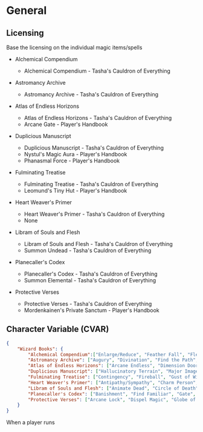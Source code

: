 # General
## Licensing
Base the licensing on the individual magic items/spells

- Alchemical Compendium
    - Alchemical Compendium - Tasha's Cauldron of Everything

- Astromancy Archive
    - Astromancy Archive - Tasha's Cauldron of Everything

- Atlas of Endless Horizons
    - Atlas of Endless Horizons - Tasha's Cauldron of Everything
    - Arcane Gate - Player's Handbook

- Duplicious Manuscript
    - Duplicious Manuscript - Tasha's Cauldron of Everything
    - Nystul's Magic Aura - Player's Handbook
    - Phanasmal Force - Player's Handbook

- Fulminating Treatise
    - Fulminating Treatise - Tasha's Cauldron of Everything
    - Leomund's Tiny Hut - Player's Handbook

- Heart Weaver's Primer
    - Heart Weaver's Primer - Tasha's Cauldron of Everything
    - None

- Libram of Souls and Flesh
    - Libram of Souls and Flesh - Tasha's Cauldron of Everything
    - Summon Undead - Tasha's Cauldron of Everything

- Planecaller's Codex
    - Planecaller's Codex - Tasha's Cauldron of Everything
    - Summon Elemental - Tasha's Cauldron of Everything

- Protective Verses
    - Protective Verses - Tasha's Cauldron of Everything
    - Mordenkainen's Private Sanctum - Player's Handbook


## Character Variable (CVAR)
```json
{
    "Wizard Books": {
        "Alchemical Compendium":["Enlarge/Reduce", "Feather Fall", "Flesh to Stone", "Gaseous Form", "Magic Weapon", "Polymorph"],
        "Astromancy Archive": ["Augury", "Divination", "Find the Path", "Foresight", "Locate Creature", "Locate Object"],
        "Atlas of Endless Horizons": ["Arcane Endless", "Dimension Door", "Gate", "Misty Step", "Plane Shift", "Teleportation Circle", "Word of Recall"],
        "Duplicious Manuscript": ["Hallucinatory Terrain", "Major Image", "Mirror Image", "Mislead", "Nystul's Magic Aura", "Phantasmal Force", "Silent Image"],
        "Fulminating Treatise": ["Contingency", "Fireball", "Gust of Wind", "Leomund's Tiny Hut", "Magic Missile", "Wall of Force"],
        "Heart Weaver's Primer": ["Antipathy/Sympathy", "Charm Person", "Dominate Person", "Enthrall", "Hypnotic Pattern", "Modify Memory", "Suggestion"],
        "Libram of Souls and Flesh": ["Animate Dead", "Circle of Death", "False Life", "Finger of Death", "Speak with Dead", "Summon Undead"],
        "Planecaller's Codex": ["Banishment", "Find Familiar", "Gate", "Magic Circle", "Planar Binding", "Summon Elemental"],
        "Protective Verses": ["Arcane Lock", "Dispel Magic", "Globe of Invulnerability", "Glyph of Warning", "Mordenkainen's Private Sanctum", "Protection from Evil and Good", "Symbol"]
    }
}
```

When a player runs 